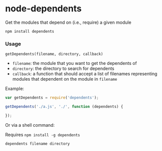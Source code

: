 node-dependents
==============

Get the modules that depend on (i.e., require) a given module

`npm install dependents`

### Usage

`getDependents(filename, directory, callback)`

* `filename`: the module that you want to get the dependents of
* `directory`: the directory to search for dependents
* `callback`: a function that should accept a list of filenames representing modules that dependent on the module in `filename`

Example:

```javascript
var getDependents = require('dependents');

getDependents('./a.js', './', function (dependents) {

});
```

Or via a shell command:

Requires `npm install -g dependents`

```bash
dependents filename directory
```
